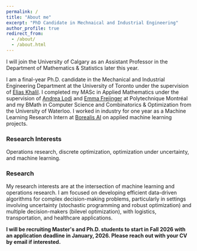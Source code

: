 ```yaml
---
permalink: /
title: "About me"
excerpt: "PhD Candidate in Mechnaical and Industrial Engineering"
author_profile: true
redirect_from: 
  - /about/
  - /about.html
---
```



I will join the University of Calgary as an Assistant Professor in the Department of Mathematics & Statistics later this year.  


I am a final-year Ph.D. candidate in the Mechanical and Industrial Engineering Department at the University of Toronto under the supervision of [Elias Khalil](https://www.mie.utoronto.ca/faculty_staff/khalil/).  I completed my MASc in Applied Mathematics under the supervision of [Andrea Lodi](https://tech.cornell.edu/people/andrea-lodi/) and [Emma Frejinger](https://www.emmafrejinger.org/) at Polytechnique Montréal and my BMath in Computer Science and Combinatorics & Optimization from the University of Waterloo.
I worked in industry for one year as a Machine Learning Research Intern at [Borealis AI](https://www.rbcborealis.com/) on applied machine learning projects.


### Research Interests
Operations research, discrete optimization, optimization under uncertainty, and machine learning.


### Research
My research interests are at the intersection of machine learning and operations research. I am focused on developing efficient data-driven algorithms for complex decision-making problems, particularly in settings involving uncertainty (stochastic programming and robust optimization) and multiple decision-makers (bilevel optimization), with logistics, transportation, and healthcare applications.



 **I will be recruiting Master's and Ph.D. students to start in Fall 2026 with an application deadline in January, 2026. Please reach out with your CV by email if interested.**
